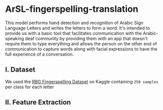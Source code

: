 # ArSL-fingerspelling-translation
This model performs hand detection and recognition of Arabic Sign Language Letters and writes the letters to form a word. It's intended to provide us with a basic tool that facilitates communication with the Arabic-speaking deaf community by providing them with an app that doesn't require them to type everything and allows the person on the other end of communication to capture words along with facial expressions to have the full experience of a conversation. 
## I. Dataset
We used the <a href = "">RBG Fingerspelling Dataset</a> on Kaggle containing `250 samples` per class for each letter
## II. Feature Extraction
